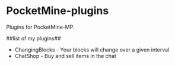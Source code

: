 # PocketMine-plugins
Plugins for PocketMine-MP. 

##list of my plugins##
> 
* ChangingBlocks - Your blocks will change over a given interval
* ChatShop - Buy and sell items in the chat
